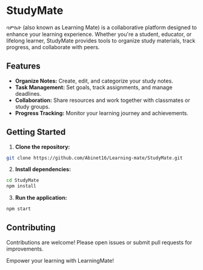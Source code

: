 # StudyMate

ሳምኬት (also known as Learning Mate) is a collaborative platform designed to enhance your learning experience. Whether you're a student, educator, or lifelong learner, StudyMate provides tools to organize study materials, track progress, and collaborate with peers.

## Features

- **Organize Notes:** Create, edit, and categorize your study notes.
- **Task Management:** Set goals, track assignments, and manage deadlines.
- **Collaboration:** Share resources and work together with classmates or study groups.
- **Progress Tracking:** Monitor your learning journey and achievements.

## Getting Started

1. **Clone the repository:**
  ```bash
  git clone https://github.com/Abinet16/Learning-mate/StudyMate.git
  ```
2. **Install dependencies:**
  ```bash
  cd StudyMate
  npm install
  ```
3. **Run the application:**
  ```bash
  npm start
  ```

## Contributing

Contributions are welcome! Please open issues or submit pull requests for improvements.


Empower your learning with LearningMate!
